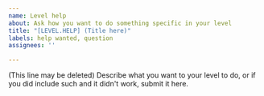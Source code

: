 ```yaml
---
name: Level help
about: Ask how you want to do something specific in your level
title: "[LEVEL.HELP] (Title here)"
labels: help wanted, question
assignees: ''

---
```


(This line may be deleted) Describe what you want to your level to do, or if you did include such and it didn't work, submit it here.
